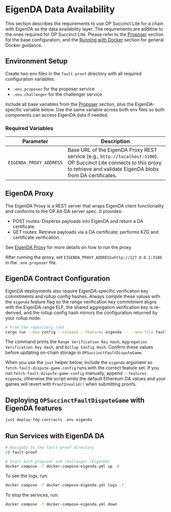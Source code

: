 # EigenDA Data Availability

This section describes the requirements to use OP Succinct Lite for a chain with EigenDA as the data availability layer. The requirements are additive to the ones required for OP Succinct Lite. Please refer to the [Proposer](../proposer.md) section for the base configuration, and the [Running with Docker](../docker.md) section for general Docker guidance.

## Environment Setup

Create two env files in the `fault-proof` directory with all required configuration variables:

- `.env.proposer` for the proposer service
- `.env.challenger` for the challenger service

Include all base variables from the [Proposer](../proposer.md) section, plus the EigenDA-specific variable below. Use the same variable across both env files so both components can access EigenDA data if needed.

### Required Variables

| Parameter | Description |
|-----------|-------------|
| `EIGENDA_PROXY_ADDRESS` | Base URL of the EigenDA Proxy REST service (e.g., `http://localhost:3100`). OP Succinct Lite connects to this proxy to retrieve and validate EigenDA blobs from DA certificates. |

## EigenDA Proxy

The EigenDA Proxy is a REST server that wraps EigenDA client functionality and conforms to the OP Alt-DA server spec. It provides:

- POST routes: Disperse payloads into EigenDA and return a DA certificate.
- GET routes: Retrieve payloads via a DA certificate; performs KZG and certificate verification.

See [EigenDA Proxy](https://github.com/Layr-Labs/eigenda/tree/master/api/proxy) for more details on how to run the proxy.

After running the proxy, set `EIGENDA_PROXY_ADDRESS=http://127.0.0.1:3100` in the `.env.proposer` file.

## EigenDA Contract Configuration

EigenDA deployments also require EigenDA-specific verification key commitments and rollup config hashes. Always compile these values with the `eigenda` feature flag so the range verification key commitment aligns with the EigenDA range ELF, the shared aggregation verification key is re-derived, and the rollup config hash mirrors the configuration returned by your rollup node:

```bash
# From the repository root
cargo run --bin config --release --features eigenda -- --env-file fault-proof/.env
```

The command prints the `Range Verification Key Hash`, `Aggregation Verification Key Hash`, and `Rollup Config Hash`. Confirm these values before updating on-chain storage in `OPSuccinctFaultDisputeGame`.

When you use the `just` helper below, include the `eigenda` argument so `fetch-fault-dispute-game-config` runs with the correct feature set. If you run `fetch-fault-dispute-game-config` manually, append `--features eigenda`; otherwise the script emits the default Ethereum DA values and your games will revert with `ProofInvalid()` when submitting proofs.

## Deploying `OPSuccinctFaultDisputeGame` with EigenDA features

```bash
just deploy-fdg-contracts .env eigenda
```

## Run Services with EigenDA DA

```bash
# Navigate to the fault-proof directory
cd fault-proof

# Start both proposer and challenger (EigenDA)
docker compose -f docker-compose-eigenda.yml up -d
```

To see the logs, run:

```bash
docker compose -f docker-compose-eigenda.yml logs -f
```

To stop the services, run:

```bash
docker compose -f docker-compose-eigenda.yml down
```
